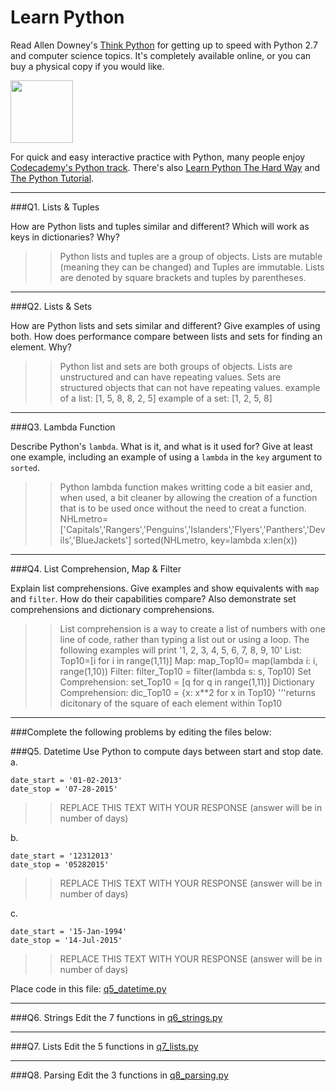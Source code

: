 # Learn Python

Read Allen Downey's [Think Python](http://www.greenteapress.com/thinkpython/) for getting up to speed with Python 2.7 and computer science topics. It's completely available online, or you can buy a physical copy if you would like.

<a href="http://www.greenteapress.com/thinkpython/"><img src="img/think_python.png" style="width: 100px;" target="_blank"></a>

For quick and easy interactive practice with Python, many people enjoy [Codecademy's Python track](http://www.codecademy.com/en/tracks/python). There's also [Learn Python The Hard Way](http://learnpythonthehardway.org/book/) and [The Python Tutorial](https://docs.python.org/2/tutorial/).

---

###Q1. Lists &amp; Tuples

How are Python lists and tuples similar and different? Which will work as keys in dictionaries? Why?

>> Python lists and tuples are a group of objects. Lists are mutable (meaning they can be changed) and Tuples are immutable. Lists are denoted by square brackets and tuples by parentheses. 

---

###Q2. Lists &amp; Sets

How are Python lists and sets similar and different? Give examples of using both. How does performance compare between lists and sets for finding an element. Why?

>> Python list and sets are both groups of objects. Lists are unstructured and can have repeating values. Sets are structured objects that can not have repeating values. 
example of a list:  [1, 5, 8, 8, 2, 5]
example of a set: [1, 2, 5, 8]

---

###Q3. Lambda Function

Describe Python's `lambda`. What is it, and what is it used for? Give at least one example, including an example of using a `lambda` in the `key` argument to `sorted`.

>> Python lambda function makes writting code a bit easier and, when used, a bit cleaner by allowing the creation of a function that is to be used once without the need to creat a function. 
NHLmetro=['Capitals','Rangers','Penguins','Islanders','Flyers','Panthers','Devils','BlueJackets']
sorted(NHLmetro, key=lambda x:len(x))

---

###Q4. List Comprehension, Map &amp; Filter

Explain list comprehensions. Give examples and show equivalents with `map` and `filter`. How do their capabilities compare? Also demonstrate set comprehensions and dictionary comprehensions.

>> List comprehension is a way to create a list of numbers with one line of code, rather than typing a list out or using a loop. 
The following examples will print '1, 2, 3, 4, 5, 6, 7, 8, 9, 10'
List: 
  Top10=[i for i in range(1,11)] 
Map:
  map_Top10= map(lambda i: i, range(1,10))
Filter:
  filter_Top10 = filter(lambda s: s, Top10)
Set Comprehension:
  set_Top10 = [q for q in range(1,11)]
Dictionary Comprehension:
  dic_Top10 = {x: x**2 for x in Top10} '''returns dicitonary of the square of each element within Top10


---

###Complete the following problems by editing the files below:

###Q5. Datetime
Use Python to compute days between start and stop date.   
a.  

```
date_start = '01-02-2013'    
date_stop = '07-28-2015'
```

>> REPLACE THIS TEXT WITH YOUR RESPONSE (answer will be in number of days)

b.  
```
date_start = '12312013'  
date_stop = '05282015'  
```

>> REPLACE THIS TEXT WITH YOUR RESPONSE (answer will be in number of days)

c.  
```
date_start = '15-Jan-1994'      
date_stop = '14-Jul-2015'  
```

>> REPLACE THIS TEXT WITH YOUR RESPONSE  (answer will be in number of days)

Place code in this file: [q5_datetime.py](python/q5_datetime.py)

---

###Q6. Strings
Edit the 7 functions in [q6_strings.py](python/q6_strings.py)

---

###Q7. Lists
Edit the 5 functions in [q7_lists.py](python/q7_lists.py)

---

###Q8. Parsing
Edit the 3 functions in [q8_parsing.py](python/q8_parsing.py)





